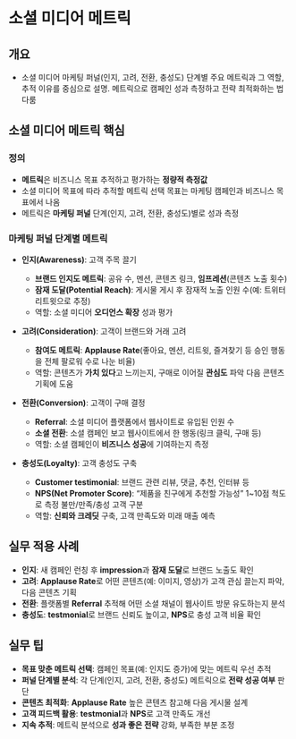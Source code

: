 # 소셜 미디어 메트릭

## 개요
- 소셜 미디어 마케팅 퍼널(인지, 고려, 전환, 충성도) 단계별 주요 메트릭과 그 역할, 추적 이유를 중심으로 설명. 메트릭으로 캠페인 성과 측정하고 전략 최적화하는 법 다룸

## 소셜 미디어 메트릭 핵심

### 정의
- **메트릭**은 비즈니스 목표 추적하고 평가하는 **정량적 측정값**
- 소셜 미디어 목표에 따라 추적할 메트릭 선택 목표는 마케팅 캠페인과 비즈니스 목표에서 나옴
- 메트릭은 **마케팅 퍼널** 단계(인지, 고려, 전환, 충성도)별로 성과 측정

### 마케팅 퍼널 단계별 메트릭

- **인지(Awareness)**: 고객 주목 끌기
  - **브랜드 인지도 메트릭**: 공유 수, 멘션, 콘텐츠 링크, **임프레션**(콘텐츠 노출 횟수)
  - **잠재 도달(Potential Reach)**: 게시물 게시 후 잠재적 노출 인원 수(예: 트위터 리트윗으로 추정)
  - 역할: 소셜 미디어 **오디언스 확장** 성과 평가

- **고려(Consideration)**: 고객이 브랜드와 거래 고려
  - **참여도 메트릭**: **Applause Rate**(좋아요, 멘션, 리트윗, 즐겨찾기 등 승인 행동을 전체 팔로워 수로 나눈 비율)
  - 역할: 콘텐츠가 **가치 있다**고 느끼는지, 구매로 이어질 **관심도** 파악 다음 콘텐츠 기획에 도움

- **전환(Conversion)**: 고객이 구매 결정
  - **Referral**: 소셜 미디어 플랫폼에서 웹사이트로 유입된 인원 수
  - **소셜 전환**: 소셜 캠페인 보고 웹사이트에서 한 행동(링크 클릭, 구매 등)
  - 역할: 소셜 캠페인이 **비즈니스 성공**에 기여하는지 측정

- **충성도(Loyalty)**: 고객 충성도 구축
  - **Customer testimonial**: 브랜드 관련 리뷰, 댓글, 추천, 인터뷰 등
  - **NPS(Net Promoter Score)**: “제품을 친구에게 추천할 가능성” 1~10점 척도로 측정 불만/만족/충성 고객 구분
  - 역할: **신뢰와 크레딧** 구축, 고객 만족도와 미래 매출 예측

## 실무 적용 사례
- **인지**: 새 캠페인 런칭 후 **impression**과 **잠재 도달**로 브랜드 노출도 확인
- **고려**: **Applause Rate**로 어떤 콘텐츠(예: 이미지, 영상)가 고객 관심 끌는지 파악, 다음 콘텐츠 기획
- **전환**: 플랫폼별 **Referral** 추적해 어떤 소셜 채널이 웹사이트 방문 유도하는지 분석
- **충성도**: **testmonial**로 브랜드 신뢰도 높이고, **NPS**로 충성 고객 비율 확인

## 실무 팁
- **목표 맞춘 메트릭 선택**: 캠페인 목표(예: 인지도 증가)에 맞는 메트릭 우선 추적
- **퍼널 단계별 분석**: 각 단계(인지, 고려, 전환, 충성도) 메트릭으로 **전략 성공 여부** 판단
- **콘텐츠 최적화**: **Applause Rate** 높은 콘텐츠 참고해 다음 게시물 설계
- **고객 피드백 활용**: **testmonial**과 **NPS**로 고객 만족도 개선
- **지속 추적**: 메트릭 분석으로 **성과 좋은 전략** 강화, 부족한 부분 조정
